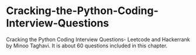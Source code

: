 # Cracking-the-Python-Coding-Interview-Questions
Cracking the Python Coding Interview Questions- Leetcode and Hackerrank by Minoo Taghavi.
It is about 60 questions included in this chapter. 
